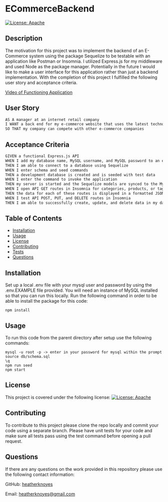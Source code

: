 # ECommerceBackend

[![License: Apache](https://img.shields.io/badge/License-Apache_2.0-blue.svg)](https://opensource.org/licenses/Apache-2.0)

## Description

The motivation for this project was to implement the backend of an E-Commerce system using the package Sequelize to be testable with an application like Postman or Insomnia. I utilized Express.js for my middleware and used Node as the package manager. Potentially in the future I would like to make a user interface for this application rather than just a backend implementation. With the completion of this project I fulfilled the following user story and acceptance criteria.

[Video of Functioning Application](https://drive.google.com/file/d/1JVjMq3okLjP7JDPnsIwYb503PJ9IhpSW/view)

## User Story

```md
AS A manager at an internet retail company
I WANT a back end for my e-commerce website that uses the latest technologies
SO THAT my company can compete with other e-commerce companies
```

## Acceptance Criteria

```md
GIVEN a functional Express.js API
WHEN I add my database name, MySQL username, and MySQL password to an environment variable file
THEN I am able to connect to a database using Sequelize
WHEN I enter schema and seed commands
THEN a development database is created and is seeded with test data
WHEN I enter the command to invoke the application
THEN my server is started and the Sequelize models are synced to the MySQL database
WHEN I open API GET routes in Insomnia for categories, products, or tags
THEN the data for each of these routes is displayed in a formatted JSON
WHEN I test API POST, PUT, and DELETE routes in Insomnia
THEN I am able to successfully create, update, and delete data in my database
```

## Table of Contents

- [Installation](#installation)
- [Usage](#usage)
- [License](#license)
- [Contributing](#contributing)
- [Tests](#tests)
- [Questions](#questions)

## Installation

Set up a local .env file with your mysql user and password by using the .env.EXAMPLE file provided. You will need an instance of MySQL installed so that you can run this locally. Run the following command in order to be able to install the package for this code:

    npm install

## Usage

To run this code from the parent directory after setup use the following commands:

    mysql -u root -p -> enter in your password for mysql within the prompt
    source db/schema.sql
    \q
    npm run seed
    npm start

## License

This project is covered under the following license: [![License: Apache](https://img.shields.io/badge/License-Apache_2.0-blue.svg)](https://opensource.org/licenses/Apache-2.0)

## Contributing

To contribute to this project please clone the repo locally and commit your code using a separate branch. Please have unit tests for your code and make sure all tests pass using the test command before opening a pull request.

## Questions

If there are any questions on the work provided in this repository please use the following contact information:

GitHub: [heatherknoyes](https://github.com/heatherknoyes)

Email: heatherknoyes@gmail.com
